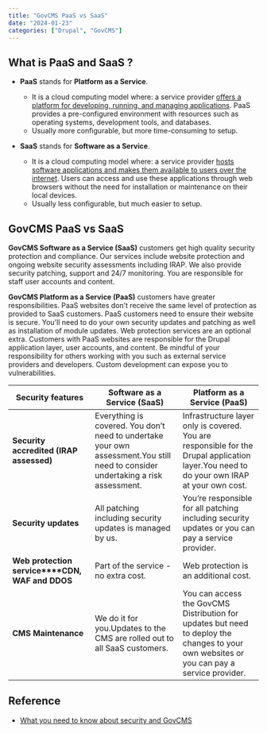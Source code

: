 ```yaml
---
title: "GovCMS PaaS vs SaaS"
date: "2024-01-23"
categories: ["Drupal", "GovCMS"]
---
```


## What is PaaS and SaaS ?
-   **PaaS** stands for **Platform as a Service**. 
    -   It is a cloud computing model where: a service provider <u>offers a platform for developing, running, and managing applications</u>. PaaS provides a pre-configured environment with resources such as operating systems, development tools, and databases. 
    -   Usually more configurable, but more time-consuming to setup.

-   **SaaS** stands for **Software as a Service**. 
    -   It is a cloud computing model where: a service provider <u>hosts software applications and makes them available to users over the internet</u>. Users can access and use these applications through web browsers without the need for installation or maintenance on their local devices. 
    -   Usually less configurable, but much easier to setup. 



## GovCMS PaaS vs SaaS

**GovCMS Software as a Service (SaaS)** customers get high quality security protection and compliance. Our services include website protection and ongoing website security assessments including IRAP. We also provide security patching, support and 24/7 monitoring. You are responsible for staff user accounts and content.

**GovCMS Platform as a Service (PaaS)** customers have greater responsibilities. PaaS websites don’t receive the same level of protection as provided to SaaS customers. PaaS customers need to ensure their website is secure. You'll need to do your own security updates and patching as well as installation of module updates. Web protection services are an optional extra. Customers with PaaS websites are responsible for the Drupal application layer, user accounts, and content. Be mindful of your responsibility for others working with you such as external service providers and developers. Custom development can expose you to vulnerabilities.



| **Security features**                           | **Software as a Service (SaaS)**                             | **Platform as a Service (PaaS)**                             |
| ----------------------------------------------- | ------------------------------------------------------------ | ------------------------------------------------------------ |
| **Security accredited (IRAP assessed)**         | Everything is covered. You don’t need to undertake your own assessment.You still need to consider undertaking a risk assessment. | Infrastructure layer only is covered. You are responsible for the Drupal application layer.You need to do your own IRAP at your own cost. |
| **Security updates**                            | All patching including security updates is managed by us.    | You’re responsible for all patching including security updates or you can pay a service provider. |
| **Web protection service****CDN, WAF and DDOS** | Part of the service - no extra cost.                         | Web protection is an additional cost.                        |
| **CMS Maintenance**                             | We do it for you.Updates to the CMS are rolled out to all SaaS customers. | You can access the GovCMS Distribution for updates but need to deploy the changes to your own websites or you can pay a service provider. |





## Reference 

-   [What you need to know about security and GovCMS](https://www.govcms.gov.au/support/security#:~:text=GovCMS%20Platform%20as%20a%20Service,as%20installation%20of%20module%20updates.)